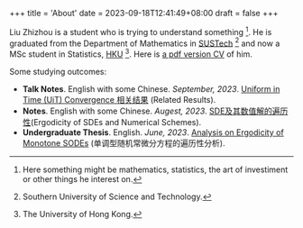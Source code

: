 +++
title = 'About'
date = 2023-09-18T12:41:49+08:00
draft = false
+++


Liu Zhizhou is a student who is trying to understand something [^1]. He is graduated from the Department of Mathematics in [SUSTech](https://www.sustech.edu.cn) [^2] and now a MSc student in Statistics, [HKU](https://hku.hk) [^3]. Here is [a pdf version CV](/pdfs/20230919CV-liuzhizhou.pdf) of him.

[^1]: Here something might be mathematics, statistics, the art of investiment or other things he interest on.
[^2]: Southern University of Science and Technology.
[^3]: The University of Hong Kong.

Some studying outcomes:

- **Talk Notes**. English with some Chinese. *September, 2023*. [Uniform in Time (UiT) Convergence 相关结果](/pdfs/20230915-刘之洲-UiT相关结果.pdf) (Related Results).
- **Notes**. English with some Chinese. *Augest, 2023*. [SDE及其数值解的遍历性](/pdfs/20230831-刘之洲-SDE及其数值解的遍历性-Notes.pdf)(Ergodicity of SDEs and Numerical Schemes).
- **Undergraduate Thesis**. English. *June, 2023*. [Analysis on Ergodicity of Monotone SODEs](/pdfs/2023Undergraudate-Thesis-Liuzhizhou.pdf) (单调型随机常微分方程的遍历性分析).